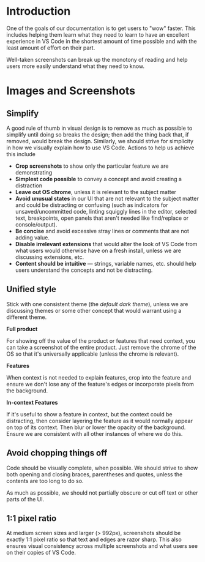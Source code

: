# Introduction
One of the goals of our documentation is to get users to "wow" faster.  This includes helping them learn what they need to learn to have an excellent experience in VS Code in the shortest amount of time possible and with the least amount of effort on their part.

Well-taken screenshots can break up the monotony of reading and help users more easily understand what they need to know.

# Images and Screenshots

## Simplify
A good rule of thumb in visual design is to remove as much as possible to simplify until doing so breaks the design; then add the thing back that, if removed, would break the design.  Similarly, we should strive for simplicity in how we visually explain how to use VS Code.  Actions to help us achieve this include

- **Crop screenshots** to show only the particular feature we are demonstrating
- **Simplest code possible** to convey a concept and avoid creating a distraction
- **Leave out OS chrome**, unless it is relevant to the subject matter
- **Avoid unusual states** in our UI that are not relevant to the subject matter and could be distracting or confusing (such as indicators for unsaved/uncommitted code, linting squiggly lines in the editor, selected text, breakpoints, open panels that aren't needed like find/replace or console/output).
- **Be concise** and avoid excessive stray lines or comments that are not adding value.
- **Disable irrelevant extensions** that would alter the look of VS Code from what users would otherwise have on a fresh install, unless we are discussing extensions, etc.
- **Content should be intuitive** — strings, variable names, etc. should help users understand the concepts and not be distracting.

## Unified style
Stick with one consistent theme (the *default dark theme*), unless we are discussing themes or some other concept that would warrant using a different theme.

**Full product**

For showing off the value of the product or features that need context, you can take a screenshot of the entire product.  Just remove the chrome of the OS so that it's universally applicable (unless the chrome is relevant).

**Features**

When context is not needed to explain features, crop into the feature and ensure we don't lose any of the feature's edges or incorporate pixels from the background.

**In-context Features**

If it's useful to show a feature in context, but the context could be distracting, then consider layering the feature as it would normally appear on top of its context.  Then blur or lower the opacity of the background.  Ensure we are consistent with all other instances of where we do this. 

## Avoid chopping things off
Code should be visually complete, when possible.  We should strive to show both opening and closing braces, parentheses and quotes, unless the contents are too long to do so.

As much as possible, we should not partially obscure or cut off text or other parts of the UI.


## 1:1 pixel ratio
At medium screen sizes and larger (> 992px), screenshots should be exactly 1:1 pixel ratio so that text and edges are razor sharp.  This also ensures visual consistency across multiple screenshots and what users see on their copies of VS Code.
